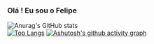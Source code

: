 ### Olá ! Eu sou o Felipe
![Anurag's GitHub stats](https://github-readme-stats.vercel.app/api?username=Felipe-Bezado&show_icons=true&theme=neon)      
[![Top Langs](https://github-readme-stats.vercel.app/api/top-langs/?username=Felipe-Bezado&layout=compact&theme=neon)](https://github.com/HitaloUzan/)
[![Ashutosh's github activity graph](https://github-readme-activity-graph.vercel.app/graph?username=Felipe-Bezado&bg_color=000000&color=00ead3&line=ff449f&point=00ead3&area=true&hide_border=true)](https://github.com/ashutosh00710/github-readme-activity-graph)
